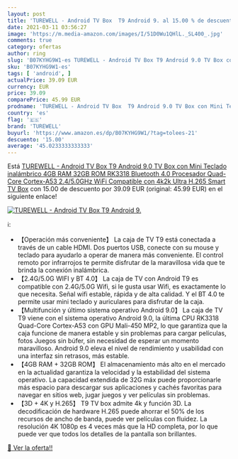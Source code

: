 ```yaml
---
layout: post
title: 'TUREWELL - Android TV Box  T9 Android 9. al 15.00 % de descuento'
date: 2021-03-11 03:56:27
image: 'https://m.media-amazon.com/images/I/51D0Wu1QHlL._SL400_.jpg'
comments: true
category: ofertas
author: ring
slug: 'B07KYHG9W1-es TUREWELL - Android TV Box T9 Android 9.0 TV Box con Mini...'
sku: 'B07KYHG9W1-es'
tags: [ 'android', ]
actualPrice: 39.09 EUR
currency: EUR
price: 39.09
comparePrice: 45.99 EUR
prodname: 'TUREWELL - Android TV Box  T9 Android 9.0 TV Box con Mini Teclado inalámbrico 4GB RAM 32GB ROM RK3318 Bluetooth 4.0 Procesador Quad-Core Cortex-A53 2.4/5.0GHz WiFi Compatible con 4k2k Ultra H.265 Smart TV Box'
country: 'es'
flag: '🇪🇸'
brand: 'TUREWELL'
buyurl: 'https://www.amazon.es/dp/B07KYHG9W1/?tag=tolees-21'
descuento: '15.00'
average: '45.0233333333333'
---
```


Está [TUREWELL - Android TV Box  T9 Android 9.0 TV Box con Mini Teclado inalámbrico 4GB RAM 32GB ROM RK3318 Bluetooth 4.0 Procesador Quad-Core Cortex-A53 2.4/5.0GHz WiFi Compatible con 4k2k Ultra H.265 Smart TV Box](https://www.amazon.es/dp/B07KYHG9W1/?tag=tolees-21) con 15.00 de descuento por 39.09 EUR (original: 45.99 EUR) en el siguiente enlace!

[![TUREWELL - Android TV Box  T9 Android 9.](https://m.media-amazon.com/images/I/51D0Wu1QHlL._SL400_.jpg)](https://www.amazon.es/dp/B07KYHG9W1/?tag=tolees-21)

ℹ️:

- 【Operación más conveniente】 La caja de TV T9 está conectada a través de un cable HDMI. Dos puertos USB, conecte con su mouse y teclado para ayudarlo a operar de manera más conveniente. El control remoto por infrarrojos te permite disfrutar de la maravillosa vida que te brinda la conexión inalámbrica.
- 【2.4G/5.0G WIFI y BT 4.0】 La caja de TV con Android T9 es compatible con 2.4G/5.0G Wifi, si le gusta usar Wifi, es exactamente lo que necesita. Señal wifi estable, rápida y de alta calidad. Y el BT 4.0 te permite usar mini teclado y auriculares para disfrutar de la caja.
- 【Multifunción y último sistema operativo Android 9.0】 La caja de TV T9 viene con el sistema operativo Android 9.0, la última CPU RK3318 Quad-Core Cortex-A53 con GPU Mali-450 MP2, lo que garantiza que la caja funcione de manera estable y sin problemas para cargar películas, fotos Juegos sin búfer, sin necesidad de esperar un momento maravilloso. Android 9.0 eleva el nivel de rendimiento y usabilidad con una interfaz sin retrasos, más estable.
- 【4GB RAM + 32GB ROM】 El almacenamiento más alto en el mercado en la actualidad garantiza la velocidad y la estabilidad del sistema operativo. La capacidad extendida de 32G máx puede proporcionarle más espacio para descargar sus aplicaciones y cachés favoritas para navegar en sitios web, jugar juegos y ver películas sin problemas.
- 【3D + 4K y H.265】 T9 TV box admite 4k y función 3D. La decodificación de hardware H.265 puede ahorrar el 50% de los recursos de ancho de banda, puede ver películas con fluidez. La resolución 4K 1080p es 4 veces más que la HD completa, por lo que puede ver que todos los detalles de la pantalla son brillantes.

[🛒 Ver la oferta!!](https://www.amazon.es/dp/B07KYHG9W1/?tag=tolees-21)

